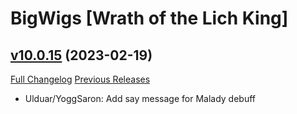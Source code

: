 # BigWigs [Wrath of the Lich King]

## [v10.0.15](https://github.com/BigWigsMods/BigWigs_WrathOfTheLichKing/tree/v10.0.15) (2023-02-19)
[Full Changelog](https://github.com/BigWigsMods/BigWigs_WrathOfTheLichKing/compare/v10.0.14...v10.0.15) [Previous Releases](https://github.com/BigWigsMods/BigWigs_WrathOfTheLichKing/releases)

- Ulduar/YoggSaron: Add say message for Malady debuff  
